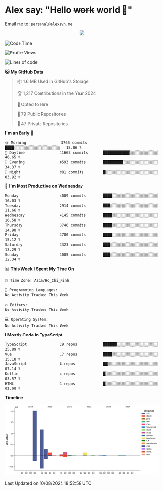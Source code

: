 # Alex say: "Hello ~~work~~ world 🐾"
Email me to: `personal@alexzvn.me`


<p align=center>
  <a href="https://skillicons.dev">
    <img src="https://skillicons.dev/icons?i=ts,js,php,nodejs,bun,vue,nuxt,react,svelte,tauri,laravel,rust,mongodb,docker,electron,redis,rabbitmq,tailwind,git,cloudflare,elysia,mysql,nginx,rollupjs,sentry,ubuntu,yarn,html,css,vite" />
  </a>
</p>

<!--START_SECTION:waka-->
![Code Time](http://img.shields.io/badge/Code%20Time-1%2C066%20hrs%2055%20mins-blue)

![Profile Views](http://img.shields.io/badge/Profile%20Views-29-blue)

![Lines of code](https://img.shields.io/badge/From%20Hello%20World%20I%27ve%20Written-40.5%20million%20lines%20of%20code-blue)

**🐱 My GitHub Data** 

> 📦 1.6 MB Used in GitHub's Storage 
 > 
> 🏆 1,217 Contributions in the Year 2024
 > 
> 💼 Opted to Hire
 > 
> 📜 79 Public Repositories 
 > 
> 🔑 47 Private Repositories 
 > 
**I'm an Early 🐤** 

```text
🌞 Morning                3765 commits        ████░░░░░░░░░░░░░░░░░░░░░   15.06 % 
🌆 Daytime                11663 commits       ████████████░░░░░░░░░░░░░   46.65 % 
🌃 Evening                8593 commits        █████████░░░░░░░░░░░░░░░░   34.37 % 
🌙 Night                  981 commits         █░░░░░░░░░░░░░░░░░░░░░░░░   03.92 % 
```
📅 **I'm Most Productive on Wednesday** 

```text
Monday                   4009 commits        ████░░░░░░░░░░░░░░░░░░░░░   16.03 % 
Tuesday                  2914 commits        ███░░░░░░░░░░░░░░░░░░░░░░   11.66 % 
Wednesday                4145 commits        ████░░░░░░░░░░░░░░░░░░░░░   16.58 % 
Thursday                 3746 commits        ████░░░░░░░░░░░░░░░░░░░░░   14.98 % 
Friday                   3780 commits        ████░░░░░░░░░░░░░░░░░░░░░   15.12 % 
Saturday                 3323 commits        ███░░░░░░░░░░░░░░░░░░░░░░   13.29 % 
Sunday                   3085 commits        ███░░░░░░░░░░░░░░░░░░░░░░   12.34 % 
```


📊 **This Week I Spent My Time On** 

```text
🕑︎ Time Zone: Asia/Ho_Chi_Minh

💬 Programming Languages: 
No Activity Tracked This Week

🔥 Editors: 
No Activity Tracked This Week

💻 Operating System: 
No Activity Tracked This Week
```

**I Mostly Code in TypeScript** 

```text
TypeScript               29 repos            ██████░░░░░░░░░░░░░░░░░░░   25.89 % 
Vue                      17 repos            ████░░░░░░░░░░░░░░░░░░░░░   15.18 % 
JavaScript               8 repos             ██░░░░░░░░░░░░░░░░░░░░░░░   07.14 % 
Kotlin                   4 repos             █░░░░░░░░░░░░░░░░░░░░░░░░   03.57 % 
HTML                     3 repos             █░░░░░░░░░░░░░░░░░░░░░░░░   02.68 % 
```



**Timeline**

![Lines of Code chart](https://raw.githubusercontent.com/alexzvn/alexzvn/main/assets/bar_graph.png)


 Last Updated on 10/08/2024 18:52:58 UTC
<!--END_SECTION:waka-->
